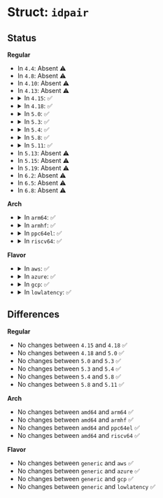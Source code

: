 # Struct: <code>idpair</code>

## Status
<b>Regular</b>
<ul>
<li>
In <code>4.4</code>: Absent ⚠️
</li>
<li>
In <code>4.8</code>: Absent ⚠️
</li>
<li>
In <code>4.10</code>: Absent ⚠️
</li>
<li>
In <code>4.13</code>: Absent ⚠️
</li>
<li>
<details>
<summary>In <code>4.15</code>: ✅</summary>

```c
struct idpair {
    u32 old;
    u32 cur;
};
```
</details>
</li>
<li>
<details>
<summary>In <code>4.18</code>: ✅</summary>

```c
struct idpair {
    u32 old;
    u32 cur;
};
```
</details>
</li>
<li>
<details>
<summary>In <code>5.0</code>: ✅</summary>

```c
struct idpair {
    u32 old;
    u32 cur;
};
```
</details>
</li>
<li>
<details>
<summary>In <code>5.3</code>: ✅</summary>

```c
struct idpair {
    u32 old;
    u32 cur;
};
```
</details>
</li>
<li>
<details>
<summary>In <code>5.4</code>: ✅</summary>

```c
struct idpair {
    u32 old;
    u32 cur;
};
```
</details>
</li>
<li>
<details>
<summary>In <code>5.8</code>: ✅</summary>

```c
struct idpair {
    u32 old;
    u32 cur;
};
```
</details>
</li>
<li>
<details>
<summary>In <code>5.11</code>: ✅</summary>

```c
struct idpair {
    u32 old;
    u32 cur;
};
```
</details>
</li>
<li>
In <code>5.13</code>: Absent ⚠️
</li>
<li>
In <code>5.15</code>: Absent ⚠️
</li>
<li>
In <code>5.19</code>: Absent ⚠️
</li>
<li>
In <code>6.2</code>: Absent ⚠️
</li>
<li>
In <code>6.5</code>: Absent ⚠️
</li>
<li>
In <code>6.8</code>: Absent ⚠️
</li>
</ul>
<b>Arch</b>
<ul>
<li>
<details>
<summary>In <code>arm64</code>: ✅</summary>

```c
struct idpair {
    u32 old;
    u32 cur;
};
```
</details>
</li>
<li>
<details>
<summary>In <code>armhf</code>: ✅</summary>

```c
struct idpair {
    u32 old;
    u32 cur;
};
```
</details>
</li>
<li>
<details>
<summary>In <code>ppc64el</code>: ✅</summary>

```c
struct idpair {
    u32 old;
    u32 cur;
};
```
</details>
</li>
<li>
<details>
<summary>In <code>riscv64</code>: ✅</summary>

```c
struct idpair {
    u32 old;
    u32 cur;
};
```
</details>
</li>
</ul>
<b>Flavor</b>
<ul>
<li>
<details>
<summary>In <code>aws</code>: ✅</summary>

```c
struct idpair {
    u32 old;
    u32 cur;
};
```
</details>
</li>
<li>
<details>
<summary>In <code>azure</code>: ✅</summary>

```c
struct idpair {
    u32 old;
    u32 cur;
};
```
</details>
</li>
<li>
<details>
<summary>In <code>gcp</code>: ✅</summary>

```c
struct idpair {
    u32 old;
    u32 cur;
};
```
</details>
</li>
<li>
<details>
<summary>In <code>lowlatency</code>: ✅</summary>

```c
struct idpair {
    u32 old;
    u32 cur;
};
```
</details>
</li>
</ul>

## Differences
<b>Regular</b>
<ul>
<li>
No changes between <code>4.15</code> and <code>4.18</code> ✅
</li>
<li>
No changes between <code>4.18</code> and <code>5.0</code> ✅
</li>
<li>
No changes between <code>5.0</code> and <code>5.3</code> ✅
</li>
<li>
No changes between <code>5.3</code> and <code>5.4</code> ✅
</li>
<li>
No changes between <code>5.4</code> and <code>5.8</code> ✅
</li>
<li>
No changes between <code>5.8</code> and <code>5.11</code> ✅
</li>
</ul>
<b>Arch</b>
<ul>
<li>
No changes between <code>amd64</code> and <code>arm64</code> ✅
</li>
<li>
No changes between <code>amd64</code> and <code>armhf</code> ✅
</li>
<li>
No changes between <code>amd64</code> and <code>ppc64el</code> ✅
</li>
<li>
No changes between <code>amd64</code> and <code>riscv64</code> ✅
</li>
</ul>
<b>Flavor</b>
<ul>
<li>
No changes between <code>generic</code> and <code>aws</code> ✅
</li>
<li>
No changes between <code>generic</code> and <code>azure</code> ✅
</li>
<li>
No changes between <code>generic</code> and <code>gcp</code> ✅
</li>
<li>
No changes between <code>generic</code> and <code>lowlatency</code> ✅
</li>
</ul>
